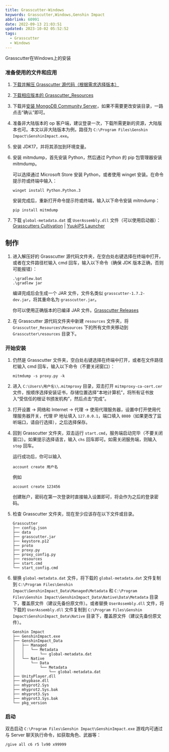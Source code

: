 ```yaml
---
title: Grasscutter-Windows
keywords: Grasscutter,Windows,Genshin Impact
abbrlink: 60991
date: 2022-09-13 21:03:51
updated: 2023-10-02 05:52:52
tags:
  - Grasscutter
  - Windows
---
```

Grasscutter在Windows上的安装
<!-- more -->
### 准备使用的文件和应用

1. [下载并解压 Grasscutter 源代码（根据需求选择版本）](https://github.com/Grasscutters/Grasscutter)
2. [下载相应版本的 Grasscutter_Resources](https://gitlab.com/YuukiPS/GC-Resources)
3. 下载并[安装 MongoDB Community Server](https://fastdl.mongodb.org/windows/mongodb-windows-x86_64-7.0.2-signed.msi)，如果不需要更改安装目录，一路点击“确认”即可。

4. 准备非大陆版本的 op 客户端，建议登录一次，下载所需更新的资源，大陆版本也可。本文以非大陆版本为例，路径为 `C:\Program Files\Genshin Impact\GenshinImpact.exe`。

5. 安装 JDK17，并将其添加到环境变量。

6. 安装 mitmdump，首先安装 Python，然后通过 Python 的 pip 包管理器安装 mitmdump。

   可以选择通过 Microsoft Store 安装 Python，或者使用 winget 安装。在命令提示符或终端中输入：

   ```shell
   winget install Python.Python.3
   ```

   安装完成后，重新打开命令提示符或终端，输入以下命令安装 mitmdump：

   ```shell
   pip install mitmdump
   ```

7. 下载 `global-metadata.dat` 或 `UserAssembly.dll` 文件（可以使用启动器）：[Grasscutters Cultivation](https://github.com/Grasscutters/Cultivation) | [YuukiPS Launcher](https://github.com/akbaryahya/YuukiPS-Launcher)

## 制作

1. 进入解压好的 Grasscutter 源代码文件夹，在空白处右键选择在终端中打开，或者在文件路径栏输入 cmd 回车，输入以下命令（确保 JDK 版本正确，否则可能报错）：

   ```shell
   .\gradlew.bat
   .\gradlew jar
   ```

   编译完成后会生成一个 JAR 文件，文件名类似 `grasscutter-1.7.2-dev.jar`，将其重命名为 `grasscutter.jar`。

   你可以使用正确版本的已编译 JAR 文件。[Grasscutter Releases](https://github.com/Grasscutters/Grasscutter/releases)

2. 在 Grasscutter 源代码文件夹中新建 `resources` 文件夹，将 `Grasscutter_Resources\Resources` 下的所有文件夹移动到 `Grasscutter\resources` 目录下。

### 开始安装

1. 仍然是 Grasscutter 文件夹，空白处右键选择在终端中打开，或者在文件路径栏输入 cmd 回车，输入以下命令（不要关闭窗口）：

   ```shell
   mitmdump -s proxy.py -k
   ```

2. 进入 `C:\Users\用户名\\.mitmproxy` 目录，双击打开 `mitmproxy-ca-cert.cer` 文件，按顺序选择安装证书，存储位置选择“本地计算机”，将所有证书放入“受信任的根证书颁发机构”，然后点击“完成”。

3. 打开设置 -> 网络和 Internet -> 代理 -> 使用代理服务器，设置中打开使用代理服务器开关，代理 IP 地址填入 `127.0.0.1`，端口填入 `8080`（如果更改了监听端口，请自行选择），之后选择保存。

4. 回到 Grasscutter 文件夹，双击运行 `start.cmd`，服务端启动完毕（不要关闭窗口）。如果提示选择语言，输入 `chs` 回车即可。如需关闭服务端，则输入 `stop` 回车。

   运行成功后，你可以输入

   ```shell
   account create 用户名
   ```

   例如

   ```shell
   account create 123456
   ```

   创建账户，密码在第一次登录时直接输入设置即可，将会作为之后的登录密码。

5. 检查 Grasscutter 文件夹，现在至少应该存在以下文件或目录。

   ```plaintext
   Grasscutter
   ├── config.json
   ├── data
   ├── grasscutter.jar
   ├── keystore.p12
   ├── proto
   ├── proxy.py
   ├── proxy_config.py
   ├── resources
   ├── start.cmd
   └── start_config.cmd
   ```

6. 替换 `global-metadata.dat` 文件，将下载的 `global-metadata.dat` 文件复制到 `C:\Program Files\Genshin Impact\GenshinImpact_Data\Managed\Metadata` 和 `C:\Program Files\Genshin Impact\GenshinImpact_Data\Native\Data\Metadata` 目录下，覆盖原文件（建议先备份原文件）。或者替换 `UserAssembly.dll` 文件，将下载的 `UserAssembly.dll` 文件复制到 `C:\Program Files\Genshin Impact\GenshinImpact_Data\Native` 目录下，覆盖原文件（建议先备份原文件）。

   ```plaintext
   Genshin Impact
   ├── GenshinImpact.exe
   ├── GenshinImpact_Data
   │   ├── Managed
   │   │   └── Metadata
   │   │       └── global-metadata.dat
   │   └── Native
   │       └── Data
   │           └── Metadata
   │               └── global-metadata.dat
   ├── UnityPlayer.dll
   ├── mhypbase.dll
   ├── mhyprot2.Sys
   ├── mhyprot2.Sys.bak
   ├── mhyprot3.Sys
   ├── mhyprot3.Sys.bak
   └── pkg_version
   ```

### 启动

双击启动 `C:\Program Files\Genshin Impact\GenshinImpact.exe` 游戏内可通过与 Server 聊天执行命令，如获取角色、武器等：

```shell
/give all c6 r5 lv90 x99999
```